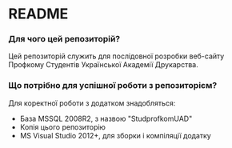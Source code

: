 # README #

### Для чого цей репозиторій? ###

Цей репозиторій служить для послідовної розробки веб-сайту Профкому Студентів Української Академії Друкарства.

### Що потрібно для успішної роботи з репозиторієм? ###

Для коректної роботи з додатком знадобляться:

* База MSSQL 2008R2, з назвою "StudprofkomUAD"
* Копія цього репозиторію
* MS Visual Studio 2012+, для зборки і компіляції додатку